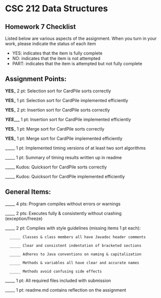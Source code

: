 # CSC 212 Data Structures
## Homework 7 Checklist

Listed below are various aspects of the assignment.  When you turn in
your work, please indicate the status of each item

- YES: indicates that the item is fully complete
- NO: indicates that the item is not attempted
- PART: indicates that the item is attempted but not fully complete


## Assignment Points:

__**YES**___ 2 pt: Selection sort for CardPile sorts correctly

__**YES**___ 1 pt: Selection sort for CardPile implemented efficiently

__**YES**___ 2 pt: Insertion sort for CardPile sorts correctly

_**YES**____ 1 pt: Insertion sort for CardPile implemented efficiently

__**YES**___ 1 pt: Merge sort for CardPile sorts correctly

__**YES**___ 1 pt: Merge sort for CardPile implemented efficiently

_____ 1 pt: Implemented timing versions of at least two sort algorithms

_____ 1 pt: Summary of timing results written up in readme

_____ Kudos: Quicksort for CardPile sorts correctly

_____ Kudos: Quicksort for CardPile implemented efficiently


## General Items:

_____ 4 pts: Program compiles without errors or warnings

_____ 2 pts: Executes fully & consistently without crashing (exception/freeze)

_____ 2 pt: Complies with style guidelines (missing items 1 pt each):

      _____ Classes & class members all have Javadoc header comments

      _____ Clear and consistent indentation of bracketed sections

      _____ Adheres to Java conventions on naming & capitalization

      _____ Methods & variables all have clear and accurate names

      _____ Methods avoid confusing side effects

_____ 1 pt: All required files included with submission

_____ 1 pt: readme.md contains reflection on the assignment